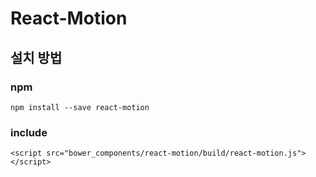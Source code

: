 # React-Motion
##  설치 방법
### npm
~~~
npm install --save react-motion
~~~
### include 

~~~
<script src="bower_components/react-motion/build/react-motion.js"></script>
~~~
